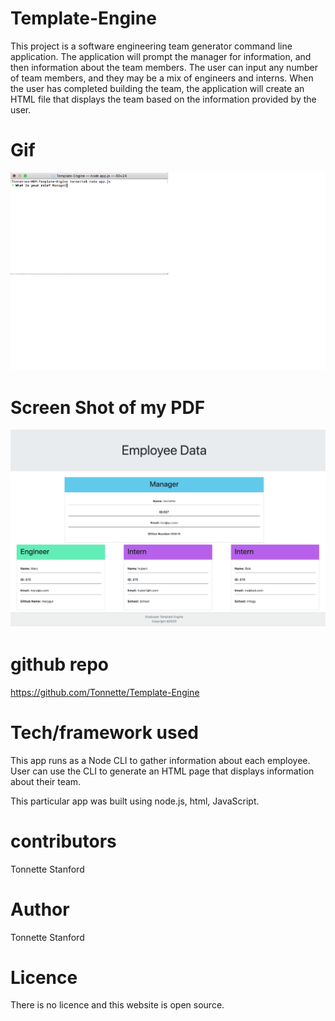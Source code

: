 # Template-Engine
This project is a software engineering team generator command line application. The application will prompt the manager for information, and then information about the team members. The user can input any number of team members, and they may be a mix of engineers and interns. When the user has completed building the team, the application will create an HTML file that displays the team based on the information provided by the user. 



# Gif
![Gif](./Template-Engine.gif)

# Screen Shot of my PDF
![ScreenShot](https://github.com/Tonnette/Template-Engine/blob/master/Template.png)



# github repo
https://github.com/Tonnette/Template-Engine

# Tech/framework used
This app runs as a Node CLI to gather information about each employee. User can use the CLI to generate an HTML page that displays information about their team.

This particular app was built using node.js, html, JavaScript.


# contributors
Tonnette Stanford

# Author
Tonnette Stanford

# Licence
There is no licence and this website is open source.

